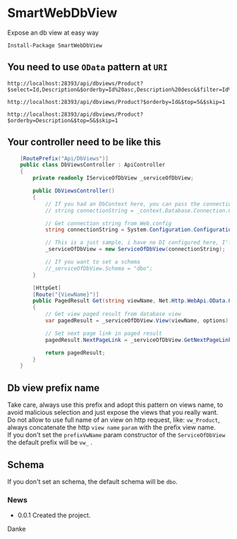 # SmartWebDbView
Expose an db view at easy way  
  
```
Install-Package SmartWebDbView
```  


## You need to use `OData` pattern at `URI`

```  
http://localhost:28393/api/dbviews/Product?$select=Id,Description&$orderby=Id%20asc,Description%20desc&$filter=Id%20eq%2020
```  

```  
http://localhost:28393/api/dbviews/Product?$orderby=Id&$top=5&$skip=1
```  

```  
http://localhost:28393/api/dbviews/Product?$orderby=Description&$top=5&$skip=1
```  
  
  
## Your controller need to be like this

```csharp
    [RoutePrefix("Api/DbViews")]
    public class DbViewsController : ApiController
    {
        private readonly IServiceOfDbView _serviceOfDbView;

        public DbViewsController()
        {
            // If you had an DbContext here, you can pass the connection string  of this like:
            // string connectionString = _context.Database.Connection.ConnectionString;

            // Get connection string from Web.config
            string connectionString = System.Configuration.ConfigurationManager.ConnectionStrings["DBModel"].ConnectionString;

            // This is a just sample, i have no DI configured here, I'll create my own instance :P
            _serviceOfDbView = new ServiceOfDbView(connectionString);

            // If you want to set a schema
            //_serviceOfDbView.Schema = "dbo";
        }

        [HttpGet]
        [Route("{ViewName}")]
        public PagedResult Get(string viewName, Net.Http.WebApi.OData.Query.ODataQueryOptions options)
        {
            // Get view paged result from database view
            var pagedResult = _serviceOfDbView.View(viewName, options);

            // Set next page link in paged result
            pagedResult.NextPageLink = _serviceOfDbView.GetNextPageLink(Request.RequestUri, Request.GetQueryNameValuePairs(), 10);

            return pagedResult;
        }
    }
```
  
## Db view prefix name
Take care, always use this prefix and adopt this pattern on views name, to avoid malicious selection and just expose the views that you really want.  
Do not allow to use full name of an view on http request, like: `vw_Product`, always concatenate the http `view name` `param` with the prefix view name.  
If you don't set the `prefixVwName` param constructor of the `ServiceOfDbView` the default prefix will be `vw_` .  

## Schema
If you don't set an schema, the default schema will be `dbo`.  

  
### News  
    
- 0.0.1 Created the project.
  
Danke  
